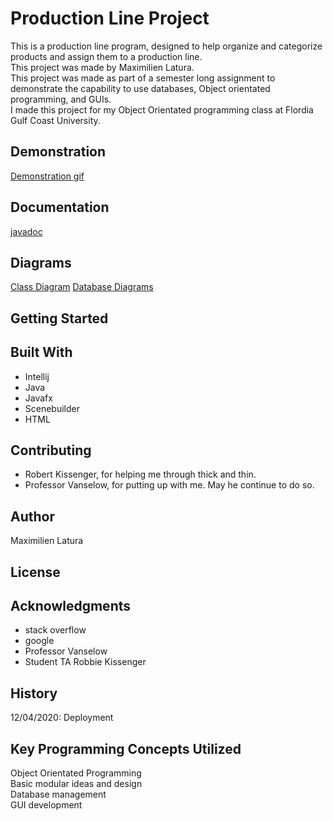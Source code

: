 # Production Line Project
This is a production line program, designed to help organize and categorize products and assign them to a production line.<br />
This project was made by Maximilien Latura.<br />
This project was made as part of a semester long assignment to demonstrate the capability to use databases, Object orientated programming, and GUIs.<br />
I made this project for my Object Orientated programming class at Flordia Gulf Coast University.<br />



## Demonstration
[Demonstration gif](resources/Demo.gif)

## Documentation
[javadoc](https://github.com/MaxJLat/ProductionProject/blob/master/Docs/index.html)

## Diagrams
[Class Diagram](https://github.com/MaxJLat/ProductionProject/blob/master/resources/Package%20blob.png)
[Database Diagrams](https://github.com/MaxJLat/ProductionProject/blob/master/resources/ProductionLineDB.png)
## Getting Started


## Built With
* Intellij
* Java
* Javafx
* Scenebuilder
* HTML

## Contributing
* Robert Kissenger, for helping me through thick and thin.
* Professor Vanselow, for putting up with me. May he continue to do so.

## Author
Maximilien Latura

## License


## Acknowledgments
* stack overflow
* google
* Professor Vanselow
* Student TA Robbie Kissenger

## History
12/04/2020: Deployment
## Key Programming Concepts Utilized
Object Orientated Programming <br />
Basic modular ideas and design <br />
Database management <br />
GUI development <br />


